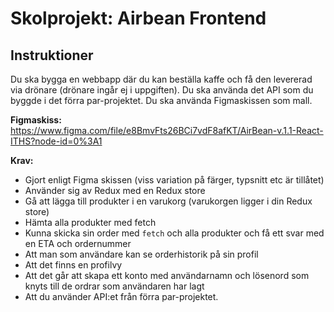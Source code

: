 # Skolprojekt: Airbean Frontend

## Instruktioner

Du ska bygga en webbapp där du kan beställa kaffe och få den levererad via drönare (drönare ingår ej i uppgiften). Du ska använda det API som du byggde i det förra par-projektet. Du ska använda Figmaskissen som mall.

**Figmaskiss:** https://www.figma.com/file/e8BmvFts26BCi7vdF8afKT/AirBean-v.1.1-React-ITHS?node-id=0%3A1

**Krav:**
* Gjort enligt Figma skissen (viss variation på färger, typsnitt etc är tillåtet)
* Använder sig av Redux med en Redux store
* Gå att lägga till produkter i en varukorg (varukorgen ligger i din Redux store)
* Hämta alla produkter med fetch
* Kunna skicka sin order med `fetch` och alla produkter och få ett svar med en ETA och ordernummer
* Att man som användare kan se orderhistorik på sin profil
* Att det finns en profilvy
* Att det går att skapa ett konto med användarnamn och lösenord som knyts till de ordrar som användaren har lagt
* Att du använder API:et från förra par-projektet.
